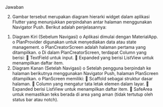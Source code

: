 Jawaban

2) Gambar tersebut merupakan diagram hierarki widget dalam aplikasi Flutter yang menunjukkan perpindahan antar halaman menggunakan Navigator Push. Berikut adalah penjelasannya:
  1.	Diagram Kiri (Sebelum Navigasi)
o	Aplikasi dimulai dengan MaterialApp.
o	PlanProvider digunakan untuk menyediakan data atau state management.
o	PlanCreatorScreen adalah halaman pertama yang ditampilkan.
o	Di dalam PlanCreatorScreen, terdapat Column yang berisi:
	TextField untuk input.
	Expanded yang berisi ListView untuk menampilkan daftar item.
2.	Diagram Kanan (Setelah Navigasi)
o	Setelah pengguna berpindah ke halaman berikutnya menggunakan Navigator Push, halaman PlanScreen ditampilkan.
o	PlanScreen memiliki:
	Scaffold sebagai struktur dasar halaman.
	Column yang mengatur tata letak elemen dalam layar.
	Expanded berisi ListView untuk menampilkan daftar item.
	SafeArea untuk memastikan teks berada di area yang aman (tidak tertutup oleh status bar atau notch).
